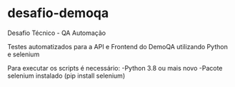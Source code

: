 # desafio-demoqa
Desafio Técnico - QA Automação

Testes automatizados para a API e Frontend do DemoQA utilizando Python e selenium

Para executar os scripts é necessário:
  -Python 3.8 ou mais novo
  -Pacote selenium instalado (pip install selenium)
